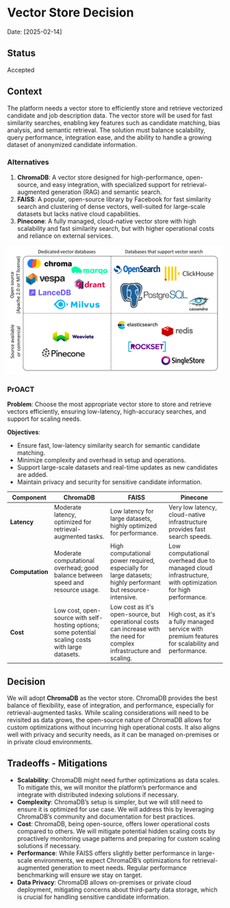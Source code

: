 # Vector Store Decision

Date: [2025-02-14]

## Status

Accepted

## Context

The platform needs a vector store to efficiently store and retrieve vectorized candidate and job description data. The vector store will be used for fast similarity searches, enabling key features such as candidate matching, bias analysis, and semantic retrieval. The solution must balance scalability, query performance, integration ease, and the ability to handle a growing dataset of anonymized candidate information.

### Alternatives

1. **ChromaDB**: A vector store designed for high-performance, open-source, and easy integration, with specialized support for retrieval-augmented generation (RAG) and semantic search.
2. **FAISS**: A popular, open-source library by Facebook for fast similarity search and clustering of dense vectors, well-suited for large-scale datasets but lacks native cloud capabilities.
3. **Pinecone**: A fully managed, cloud-native vector store with high scalability and fast similarity search, but with higher operational costs and reliance on external services.

![vector store](/assets/vector-store.png "vector store")

### PrOACT

**Problem**: Choose the most appropriate vector store to store and retrieve vectors efficiently, ensuring low-latency, high-accuracy searches, and support for scaling needs.

**Objectives**:

- Ensure fast, low-latency similarity search for semantic candidate matching.
- Minimize complexity and overhead in setup and operations.
- Support large-scale datasets and real-time updates as new candidates are added.
- Maintain privacy and security for sensitive candidate information.

| **Component**   | **ChromaDB**                                                                                       | **FAISS**                                                                                                              | **Pinecone**                                                                                            |
| --------------- | -------------------------------------------------------------------------------------------------- | ---------------------------------------------------------------------------------------------------------------------- | ------------------------------------------------------------------------------------------------------- |
| **Latency**     | Moderate latency, optimized for retrieval-augmented tasks.                                         | Low latency for large datasets, highly optimized for performance.                                                      | Very low latency, cloud-native infrastructure provides fast search speeds.                              |
| **Computation** | Moderate computational overhead; good balance between speed and resource usage.                    | High computational power required, especially for large datasets; highly performant but resource-intensive.            | Low computational overhead due to managed cloud infrastructure, with optimization for high performance. |
| **Cost**        | Low cost, open-source with self-hosting options; some potential scaling costs with large datasets. | Low cost as it's open-source, but operational costs can increase with the need for complex infrastructure and scaling. | High cost, as it's a fully managed service with premium features for scalability and performance.       |

## Decision

We will adopt **ChromaDB** as the vector store. ChromaDB provides the best balance of flexibility, ease of integration, and performance, especially for retrieval-augmented tasks. While scaling considerations will need to be revisited as data grows, the open-source nature of ChromaDB allows for custom optimizations without incurring high operational costs. It also aligns well with privacy and security needs, as it can be managed on-premises or in private cloud environments.

## Tradeoffs - Mitigations

- **Scalability**: ChromaDB might need further optimizations as data scales. To mitigate this, we will monitor the platform’s performance and integrate with distributed indexing solutions if necessary.
- **Complexity**: ChromaDB’s setup is simpler, but we will still need to ensure it is optimized for use case. We will address this by leveraging ChromaDB’s community and documentation for best practices.
- **Cost**: ChromaDB, being open-source, offers lower operational costs compared to others. We will mitigate potential hidden scaling costs by proactively monitoring usage patterns and preparing for custom scaling solutions if necessary.
- **Performance**: While FAISS offers slightly better performance in large-scale environments, we expect ChromaDB’s optimizations for retrieval-augmented generation to meet needs. Regular performance benchmarking will ensure we stay on target.
- **Data Privacy**: ChromaDB allows on-premises or private cloud deployment, mitigating concerns about third-party data storage, which is crucial for handling sensitive candidate information.
